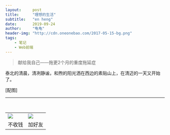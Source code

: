 ```yaml
---
layout:     post
title:      "理想的生活"
subtitle:   "en heng"
date:       2019-09-24
author:     "龟龟"
header-img: "http://cdn.oneonebao.com/2017-05-15-bg.png"
tags:
    - 笔记
    - Web前端
---
```

>献给我自己——拖更2个月的重度拖延症

泰北的清晨，清冽静谧，和煦的阳光洒在西边的素贴山上，在清迈的一天又开始了。



[配图]






----
<br />
<table border="0">
    <tr border="0">
        <td>
            <img src="http://cdn.oneonebao.com/0%20%2837%29.gif">
        </td>
        <td>
            <img src="http://cdn.oneonebao.com/1490924677.png">
        </td>
    </tr>
    <tr>
        <td style="text-align:center">
            <span>不收钱</span>
        </td>
        <td style="text-align:center">
            <span>加好友</span>
        </td>
    </tr>
</table>
